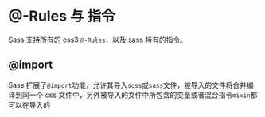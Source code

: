 # @-Rules 与 指令

Sass 支持所有的 css3 `@-Rules`，以及 sass 特有的指令。

## @import
Sass 扩展了`@import`功能，允许其导入`scss`或`sass`文件，被导入的文件将合并编译到同一个 css 文件中，另外被导入的文件中所包含的变量或者混合指令`mixin`都可以在导入的